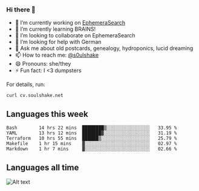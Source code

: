 ### Hi there 👋

<!--
**soulshake/soulshake** is a ✨ _special_ ✨ repository because its `README.md` (this file) appears on your GitHub profile.

Here are some ideas to get you started:

- 🔭 I’m currently working on ...
- 🌱 I’m currently learning ...
- 👯 I’m looking to collaborate on ...
- 🤔 I’m looking for help with ...
- 💬 Ask me about ...
- 📫 How to reach me: ...
- 😄 Pronouns: ...
- ⚡ Fun fact: ...
-->


- 🔭 I’m currently working on [EphemeraSearch](https://www.ephemerasearch.com/)
- 🌱 I’m currently learning BRAINS!
- 👯 I’m looking to collaborate on EphemeraSearch
- 🤔 I’m looking for help with German
- 💬 Ask me about old postcards, genealogy, hydroponics, lucid dreaming
- 📫 How to reach me: [@s0ulshake](https://twitter.com/soulshake)
- 😄 Pronouns: she/they
- ⚡ Fun fact: I <3 dumpsters

For details, run:

```
curl cv.soulshake.net
```

## Languages this week

<!--START_SECTION:waka-->
```text
Bash        14 hrs 22 mins  ████████▒░░░░░░░░░░░░░░░░   33.95 % 
YAML        13 hrs 12 mins  ███████▓░░░░░░░░░░░░░░░░░   31.19 % 
Terraform   10 hrs 55 mins  ██████▒░░░░░░░░░░░░░░░░░░   25.79 % 
Makefile    1 hr 15 mins    ▓░░░░░░░░░░░░░░░░░░░░░░░░   02.97 % 
Markdown    1 hr 7 mins     ▓░░░░░░░░░░░░░░░░░░░░░░░░   02.66 % 
```
<!--END_SECTION:waka-->

## Languages all time
![Alt text](https://wakatime.com/share/@aj/6aa10b67-a5e9-4fb1-acaf-8692f4385172.svg)
